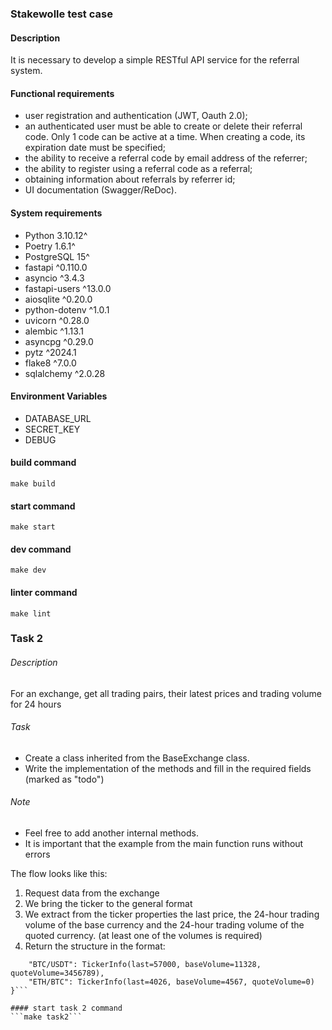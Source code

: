 ### Stakewolle test case

#### Description
It is necessary to develop a simple RESTful API service for the referral system.

#### Functional requirements
- user registration and authentication (JWT, Oauth 2.0);
- an authenticated user must be able to create or delete their referral code. Only 1 code can be active at a time. When creating a code, its expiration date must be specified;
- the ability to receive a referral code by email address of the referrer;
- the ability to register using a referral code as a referral;
- obtaining information about referrals by referrer id;
- UI documentation (Swagger/ReDoc).

#### System requirements
- Python 3.10.12^
- Poetry 1.6.1^
- PostgreSQL 15^
- fastapi ^0.110.0
- asyncio ^3.4.3
- fastapi-users ^13.0.0
- aiosqlite ^0.20.0
- python-dotenv ^1.0.1
- uvicorn ^0.28.0
- alembic ^1.13.1
- asyncpg ^0.29.0
- pytz ^2024.1
- flake8 ^7.0.0
- sqlalchemy ^2.0.28

#### Environment Variables
- DATABASE_URL
- SECRET_KEY
- DEBUG

#### build command
```make build```

#### start command
```make start```

#### dev command
```make dev```

#### linter command
```make lint```

### Task 2

###### Description
For an exchange, get all trading pairs, their latest prices and trading volume for 24 hours

###### Task
- Create a class inherited from the BaseExchange class. 
- Write the implementation of the methods and fill in the required fields (marked as "todo")

###### Note 
- Feel free to add another internal methods. 
- It is important that the example from the main function runs without errors

The flow looks like this:
1. Request data from the exchange
2. We bring the ticker to the general format
3. We extract from the ticker properties the last price, the 24-hour trading volume of the base currency and the 24-hour trading volume of the quoted currency. (at least one of the volumes is required)
4. Return the structure in the format:
```{
    "BTC/USDT": TickerInfo(last=57000, baseVolume=11328, quoteVolume=3456789),
    "ETH/BTC": TickerInfo(last=4026, baseVolume=4567, quoteVolume=0)
}```

#### start task 2 command
```make task2```
